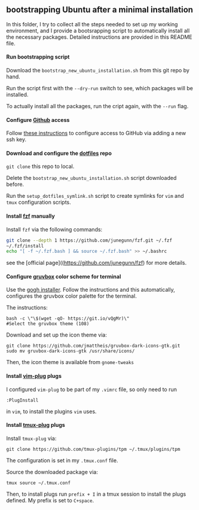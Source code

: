## bootstrapping Ubuntu after a minimal installation

In this folder, I try to collect all the steps needed to set up my working environment, and I provide a bootsrapping script to automatically install all the necessary packages. Detailed instructions are provided in this README file.

#### Run bootstrapping script

Download the `bootstrap_new_ubuntu_installation.sh` from this git repo by hand.

Run the script first with the `--dry-run` switch to see, which packages will be installed.

To actually install all the packages, run the cript again, with the `--run` flag.

#### Configure [Github](https://github.com/) access

Follow [these instructions](https://docs.github.com/en/authentication/connecting-to-github-with-ssh/generating-a-new-ssh-key-and-adding-it-to-the-ssh-agent) to configure access to GitHub via adding a new ssh key.

#### Download and configure the [dotfiles](https://github.com/rstofi/dotfiles) repo

`git clone` this repo to local.

Delete the  `bootstrap_new_ubuntu_installation.sh` script downloaded before.

Run the `setup_dotfiles_symlink.sh` script to create symlinks for `vim` and `tmux` configuration scripts.

#### Install [fzf](https://github.com/junegunn/fzf) manually

Install `fzf` via the following commands:

```bash
git clone --depth 1 https://github.com/junegunn/fzf.git ~/.fzf
~/.fzf/install
echo "[ -f ~/.fzf.bash ] && source ~/.fzf.bash" >> ~/.bashrc
```

see the [official page]((https://github.com/junegunn/fzf) for more details.

#### Configure [gruvbox](https://github.com/morhetz/gruvbox) color scheme for terminal

Use the [gogh installer](https://github.com/Gogh-Co/Gogh). Follow the instructions and this automatically, configures the gruvbox color palette for the terminal.

The instructions:

```
bash -c \"\$(wget -qO- https://git.io/vQgMr)\" 
#Select the gruvbox theme (108)
```

Download and set up the icon theme via:

```
git clone https://github.com/jmattheis/gruvbox-dark-icons-gtk.git
sudo mv gruvbox-dark-icons-gtk /usr/share/icons/
```

Then, the icon theme is available from `gnome-tweaks`

#### Install [vim-plug](https://github.com/junegunn/vim-plug) plugs

I configured `vim-plug` to be part of my `.vimrc` file, so only need to run

```
:PlugInstall
```

in `vim`, to install the plugins `vim` uses.

#### Install [tmux-plug](https://github.com/tmux-plugins/tpm) plugs

Install `tmux-plug` via:

```
git clone https://github.com/tmux-plugins/tpm ~/.tmux/plugins/tpm
```

The configuration is set in my `.tmux.conf` file.

Source the downloaded package via:

```
tmux source ~/.tmux.conf
```

Then, to install plugs run `prefix + I` in a tmux session to install the plugs defined. My prefix is set to `C+space`.


